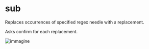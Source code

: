 # sub

Replaces occurrences of specified regex needle with a replacement.

Asks confirm for each replacement.

![immagine](https://user-images.githubusercontent.com/1665365/178082508-308be6eb-537a-45fc-ad01-7b757a0af9b0.png)
